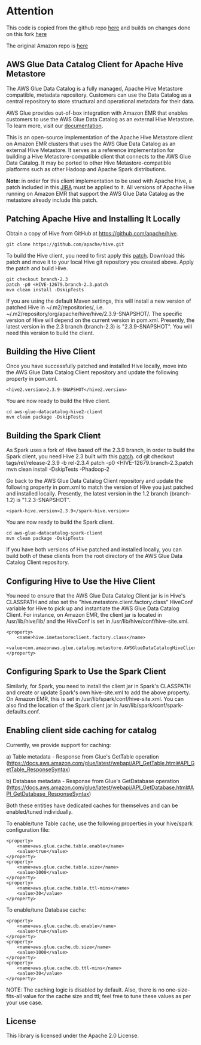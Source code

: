 # Attention

This code is copied from the github repo [here](https://github.com/jeromebanks/aws-glue-data-catalog-client-for-apache-hive-metastore)
and builds on changes done on this fork [here](https://github.com/viaduct-ai/aws-glue-data-catalog-client-for-apache-hive-metastore)

The original Amazon repo is [here](https://github.com/awslabs/aws-glue-data-catalog-client-for-apache-hive-metastore)


## AWS Glue Data Catalog Client for Apache Hive Metastore
The AWS Glue Data Catalog is a fully managed, Apache Hive Metastore compatible, metadata repository. Customers can use the Data Catalog as a central repository to store structural and operational metadata for their data.

AWS Glue provides out-of-box integration with Amazon EMR that enables customers to use the AWS Glue Data Catalog as an external Hive Metastore. To learn more, visit our [documentation](https://docs.aws.amazon.com/emr/latest/ReleaseGuide/emr-hive-metastore-glue.html).

This is an open-source implementation of the Apache Hive Metastore client on Amazon EMR clusters that uses the AWS Glue Data Catalog as an external Hive Metastore. It serves as a reference implementation for building a Hive Metastore-compatible client that connects to the AWS Glue Data Catalog. It may be ported to other Hive Metastore-compatible platforms such as other Hadoop and Apache Spark distributions.

**Note**: in order for this client implementation to be used with Apache Hive, a patch included in this [JIRA](https://issues.apache.org/jira/browse/HIVE-12679) must be applied to it. All versions of Apache Hive running on Amazon EMR that support the AWS Glue Data Catalog as the metastore already include this patch.

## Patching Apache Hive and Installing It Locally

Obtain a copy of Hive from GitHub at https://github.com/apache/hive.  

	git clone https://github.com/apache/hive.git

To build the Hive client, you need to first apply this [patch](https://issues.apache.org/jira/secure/attachment/12958418/HIVE-12679.branch-2.3.patch).  Download this patch and move it to your local Hive git repository you created above.  Apply the patch and build Hive.

	git checkout branch-2.3
	patch -p0 <HIVE-12679.branch-2.3.patch
	mvn clean install -DskipTests

If you are using the default Maven settings, this will install a new version of patched Hive in ~/.m2/repositories/, i.e. ~/.m2/repository/org/apache/hive/hive/2.3.9-SNAPSHOT/.  The specific version of Hive will depend on the current version in pom.xml.  Presently, the latest version in the 2.3 branch (branch-2.3) is "2.3.9-SNAPSHOT".  You will need this version to build the client.

## Building the Hive Client

Once you have successfully patched and installed Hive locally, move into the AWS Glue Data Catalog Client repository and update the following property in pom.xml.

	<hive2.version>2.3.9-SNAPSHOT</hive2.version>

You are now ready to build the Hive client.

	cd aws-glue-datacatalog-hive2-client
	mvn clean package -DskipTests

## Building the Spark Client

As Spark uses a fork of Hive based off the 2.3.9 branch, in order to build the Spark client, you need Hive 2.3 built with this [patch](https://issues.apache.org/jira/secure/attachment/12958418/HIVE-12679.branch-2.3.patch). 
	cd <your local Hive repo>
	git checkout tags/rel/release-2.3.9 -b rel-2.3.4
	patch -p0 <HIVE-12679.branch-2.3.patch
	mvn clean install -DskipTests -Phadoop-2

Go back to the AWS Glue Data Catalog Client repository and update the following property in pom.xml to match the version of Hive you just patched and installed locally.  Presently, the latest version in the 1.2 branch (branch-1.2) is "1.2.3-SNAPSHOT".

	<spark-hive.version>2.3.9</spark-hive.version>

You are now ready to build the Spark client.

	cd aws-glue-datacatalog-spark-client
	mvn clean package -DskipTests

If you have both versions of Hive patched and installed locally, you can build both of these clients from the root directory of the AWS Glue Data Catalog Client repository.

## Configuring Hive to Use the Hive Client

You need to ensure that the AWS Glue Data Catalog Client jar is in Hive's CLASSPATH and also set the "hive.metastore.client.factory.class" HiveConf variable for Hive to pick up and instantiate the AWS Glue Data Catalog Client.  For instance, on Amazon EMR, the client jar is located in /usr/lib/hive/lib/ and the HiveConf is set in /usr/lib/hive/conf/hive-site.xml.

	<property>
 		<name>hive.imetastoreclient.factory.class</name>
 		<value>com.amazonaws.glue.catalog.metastore.AWSGlueDataCatalogHiveClientFactory</value>
	</property>

## Configuring Spark to Use the Spark Client

Similarly, for Spark, you need to install the client jar in Spark's CLASSPATH and create or update Spark's own hive-site.xml to add the above property.  On Amazon EMR, this is set in /usr/lib/spark/conf/hive-site.xml.  You can also find the location of the Spark client jar in /usr/lib/spark/conf/spark-defaults.conf.

## Enabling client side caching for catalog

Currently, we provide support for caching:

a) Table metadata - Response from Glue's GetTable operation (https://docs.aws.amazon.com/glue/latest/webapi/API_GetTable.html#API_GetTable_ResponseSyntax)

b) Database metadata - Response from Glue's GetDatabase operation (https://docs.aws.amazon.com/glue/latest/webapi/API_GetDatabase.html#API_GetDatabase_ResponseSyntax)

Both these entities have dedicated caches for themselves and can be enabled/tuned individually.

To enable/tune Table cache, use the following properties in your hive/spark configuration file:

	<property>
 		<name>aws.glue.cache.table.enable</name>
 		<value>true</value>
	</property>
	<property>
 		<name>aws.glue.cache.table.size</name>
 		<value>1000</value>
	</property>
	<property>
 		<name>aws.glue.cache.table.ttl-mins</name>
 		<value>30</value>
	</property>

To enable/tune Database cache:

	<property>
 		<name>aws.glue.cache.db.enable</name>
 		<value>true</value>
	</property>
	<property>
 		<name>aws.glue.cache.db.size</name>
 		<value>1000</value>
	</property>
	<property>
 		<name>aws.glue.cache.db.ttl-mins</name>
 		<value>30</value>
	</property>

NOTE: The caching logic is disabled by default. Also, there is no one-size-fits-all value for the cache size and ttl; feel free to tune these values as per your use case.

## License

This library is licensed under the Apache 2.0 License. 
